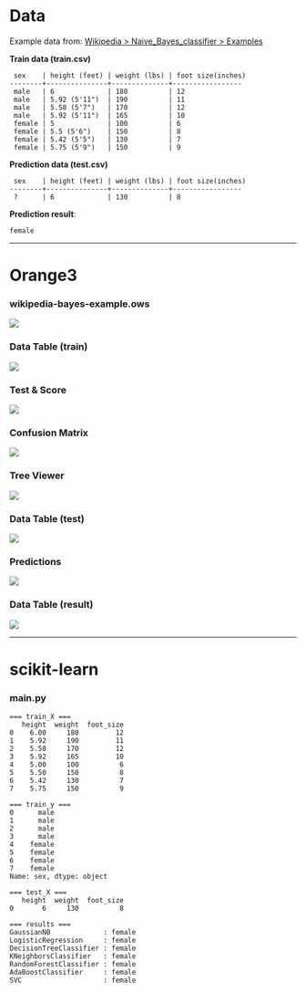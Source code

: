 # Data

Example data from:
[Wikipedia > Naive_Bayes_classifier > Examples](https://en.wikipedia.org/wiki/Naive_Bayes_classifier#Examples)


__Train data (train.csv)__

     sex    | height (feet) | weight (lbs) | foot size(inches)
    --------+---------------+--------------+-----------------
     male   | 6             | 180          | 12
     male   | 5.92 (5'11")  | 190          | 11
     male   | 5.58 (5'7")   | 170          | 12
     male   | 5.92 (5'11")  | 165          | 10
     female | 5             | 100          | 6
     female | 5.5 (5'6")    | 150          | 8
     female | 5.42 (5'5")   | 130          | 7
     female | 5.75 (5'9")   | 150          | 9


__Prediction data (test.csv)__

     sex    | height (feet) | weight (lbs) | foot size(inches)
    --------+---------------+--------------+-----------------
     ?      | 6             | 130          | 8

__Prediction result__: 
    
    female

---

# Orange3 

### wikipedia-bayes-example.ows

![](images/wikipedia-bayes-example.png?raw=true)

### Data Table (train)
![](images/data-table-train.png?raw=true)

### Test & Score
![](images/test-and_score.png?raw=true)

### Confusion Matrix
![](images/confusion-matrix.png?raw=true)

### Tree Viewer
![](images/tree-viewer.png?raw=true)

### Data Table (test)
![](images/data-table-test.png?raw=true)

### Predictions
![](images/predictions.png?raw=true)

### Data Table (result)
![](images/data-table-result.png?raw=true)

---

# scikit-learn 

### main.py

    === train_X ===
       height  weight  foot_size
    0    6.00     180         12
    1    5.92     190         11
    2    5.58     170         12
    3    5.92     165         10
    4    5.00     100          6
    5    5.50     150          8
    6    5.42     130          7
    7    5.75     150          9

    === train_y ===
    0      male
    1      male
    2      male
    3      male
    4    female
    5    female
    6    female
    7    female
    Name: sex, dtype: object

    === test_X ===
       height  weight  foot_size
    0       6     130          8

    === results ===
    GaussianNB             : female
    LogisticRegression     : female
    DecisionTreeClassifier : female
    KNeighborsClassifier   : female
    RandomForestClassifier : female
    AdaBoostClassifier     : female
    SVC                    : female

